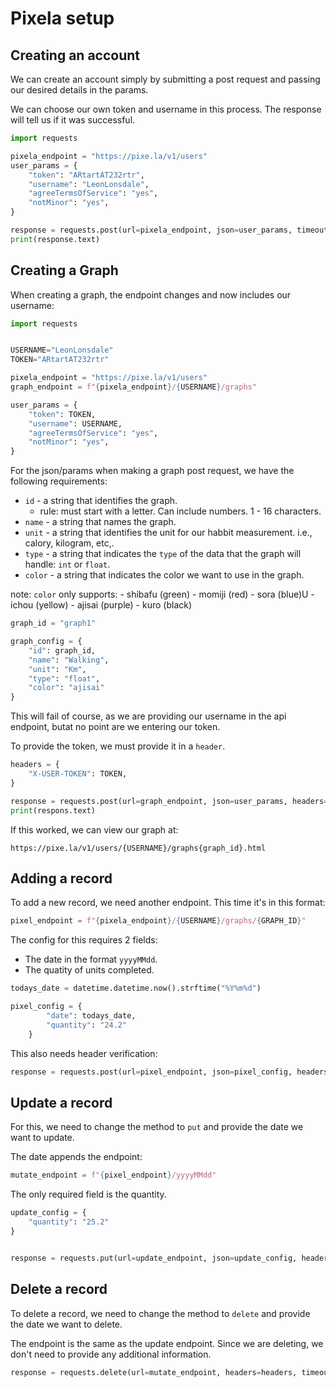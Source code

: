 # Pixela setup

## Creating an account

We can create an account simply by submitting a post request and passing our desired details in the
params.

We can choose our own token and username in this process. The response will tell us if it was successful.

```python
import requests

pixela_endpoint = "https://pixe.la/v1/users"
user_params = {
    "token": "ARtartAT232rtr",
    "username": "LeonLonsdale",
    "agreeTermsOfService": "yes",
    "notMinor": "yes",
}

response = requests.post(url=pixela_endpoint, json=user_params, timeout=5)
print(response.text)
```

## Creating a Graph

When creating a graph, the endpoint changes and now includes our username:

```python
import requests


USERNAME="LeonLonsdale"
TOKEN="ARtartAT232rtr"

pixela_endpoint = "https://pixe.la/v1/users"
graph_endpoint = f"{pixela_endpoint}/{USERNAME}/graphs"

user_params = {
    "token": TOKEN,
    "username": USERNAME,
    "agreeTermsOfService": "yes",
    "notMinor": "yes",
}
```

For the json/params when making a graph post request, we have the following requirements:

- `id` - a string that identifies the graph.
  - rule: must start with a letter. Can include numbers. 1 - 16 characters.
- `name` - a string that names the graph.
- `unit` - a string that identifies the unit for our habbit measurement. i.e., calory, kilogram, etc,.
- `type` - a string that indicates the `type` of the data that the graph will handle: `int` or `float`.
- `color` - a string that indicates the color we want to use in the graph.

note: `color` only supports:
    - shibafu (green)
    - momiji (red)
    - sora (blue)U
    - ichou (yellow)
    - ajisai (purple)
    - kuro (black)

```python
graph_id = "graph1"

graph_config = {
    "id": graph_id,
    "name": "Walking",
    "unit": "Km",
    "type": "float",
    "color": "ajisai"
}
```

This will fail of course, as we are providing our username in the api endpoint, butat no point are we
entering our token.

To provide the token, we must provide it in a `header`.

```python
headers = {
    "X-USER-TOKEN": TOKEN,
}

response = requests.post(url=graph_endpoint, json=user_params, headers=headers, timeout=5)
print(respons.text)
```

If this worked, we can view our graph at:

```text
https://pixe.la/v1/users/{USERNAME}/graphs{graph_id}.html
```

## Adding a record

To add a new record, we need another endpoint. This time it's in this format:

```python
pixel_endpoint = f"{pixela_endpoint}/{USERNAME}/graphs/{GRAPH_ID}"
```

The config for this requires 2 fields:

- The date in the format `yyyyMMdd`.
- The quatity of units completed.

```python
todays_date = datetime.datetime.now().strftime("%Y%m%d")

pixel_config = {
        "date": todays_date,
        "quantity": "24.2"
    }
```

This also needs header verification:

```python
response = requests.post(url=pixel_endpoint, json=pixel_config, headers=headers, timeout=5)
```

## Update a record

For this, we need to change the method to `put` and provide the date we want to update.

The date appends the endpoint:

```python
mutate_endpoint = f"{pixel_endpoint}/yyyyMMdd"
```

The only required field is the quantity.

```python
update_config = {
    "quantity": "25.2"
}


response = requests.put(url=update_endpoint, json=update_config, headers=headers, timeout=5)
```

## Delete a record

To delete a record, we need to change the method to `delete` and provide the date we want to delete.

The endpoint is the same as the update endpoint. Since we are deleting, we don't need to provide any
additional information.

```python
response = requests.delete(url=mutate_endpoint, headers=headers, timeout=5)
```
